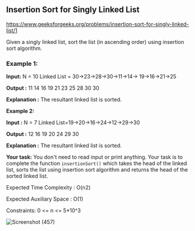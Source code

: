 ## Insertion Sort for Singly Linked List

https://www.geeksforgeeks.org/problems/insertion-sort-for-singly-linked-list/1

Given a singly linked list, sort the list (in ascending order) using insertion sort algorithm.

### Example 1:

**Input:**
N = 10
Linked List = 30->23->28->30->11->14->
              19->16->21->25 

              
**Output :** 
11 14 16 19 21 23 25 28 30 30 


**Explanation :**
The resultant linked list is sorted.


**Example 2:**

**Input :** 
N = 7
Linked List=19->20->16->24->12->29->30 


**Output :** 
12 16 19 20 24 29 30 


**Explanation :** 
The resultant linked list is sorted.


**Your task:**
You don't need to read input or print anything. Your task is to complete the function `insertionSort()` which takes the head of the linked list, sorts the list using insertion sort algorithm and returns the head of the sorted linked list.
 
Expected Time Complexity : O(n2)

Expected Auxiliary Space : O(1)
 
Constraints:
0 <= n <= 5*10^3


![Screenshot (457)](https://github.com/shanvii/DSA-GFG-Coding-questions/assets/81086303/73780f0b-72d5-445e-8d7c-48f6c4211de0)
